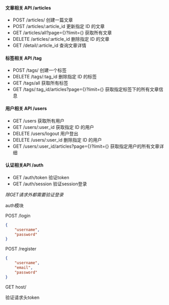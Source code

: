 #### 文章相关 API	/articles

- POST /articles/ 创建一篇文章
- POST /articles/:article_id 更新指定 ID 的文章
- GET  /articles/all?page={}?limit={} 获取所有文章
- DELETE /articles/:article_id 删除指定 ID 的文章
- GET /detail/:article_id   查询文章详情

#### 标签相关 API	/tag

- POST /tags/  创建一个标签
- DELETE /tags/:tag_id 删除指定 ID 的标签
- GET /tags/all 获取所有标签
- GET /tags/:tag_id/articles?page={}?limit={} 获取指定标签下的所有文章信息

#### 用户相关 API	/users

- GET /users 获取所有用户
- GET  /users/:user_id 获取指定 ID 的用户
- DELETE  /users/logout 用户登出
- DELETE /users/:user_id 删除指定 ID 的用户
- GET /users/:user_id/articles?page={}?limit={} 获取指定用户的所有文章详细

#### 认证相关API 	/auth

- GET /auth/token	验证token
- GET /auth/session    验证session登录

*除GET请求外都需要验证登录*

auth模块

POST /login

```json
{
    "username",
	"password"
}
```



POST /register

```json
{
    "username",
    "email",
	"password"
}
```

GET host/

验证请求头token